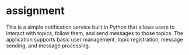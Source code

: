 # assignment
This is a simple notification service built in Python that allows users to interact with topics, follow them, and send messages to those topics. The application supports basic user management, topic registration, message sending, and message processing.
